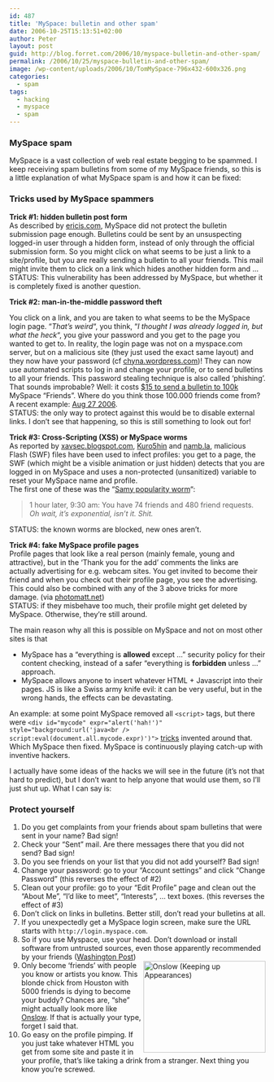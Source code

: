 ```yaml
---
id: 487
title: 'MySpace: bulletin and other spam'
date: 2006-10-25T15:13:51+02:00
author: Peter
layout: post
guid: http://blog.forret.com/2006/10/myspace-bulletin-and-other-spam/
permalink: /2006/10/25/myspace-bulletin-and-other-spam/
image: /wp-content/uploads/2006/10/TomMySpace-796x432-600x326.png
categories:
  - spam
tags:
  - hacking
  - myspace
  - spam
---
```

### MySpace spam

MySpace is a vast collection of web real estate begging to be spammed. I keep receiving spam bulletins from some of my MySpace friends, so this is a little explanation of what MySpace spam is and how it can be fixed:

### Tricks used by MySpace spammers

**Trick #1: hidden bulletin post form**  
As described by [ericis.com](http://www.ericis.com/posts/default.aspx?id=189), MySpace did not protect the bulletin submission page enough. Bulletins could be sent by an unsuspecting logged-in user through a hidden form, instead of only through the official submission form. So you might click on what seems to be just a link to a site/profile, but you are really sending a bulletin to all your friends. This mail might invite them to click on a link which hides another hidden form and &#8230;  
STATUS: This vulnerability has been addressed by MySpace, but whether it is completely fixed is another question.

**Trick #2: man-in-the-middle password theft**

You click on a link, and you are taken to what seems to be the MySpace login page. &#8220;_That&#8217;s weird_&#8220;, you think, &#8220;_I thought I was already logged in, but what the heck_&#8220;, you give your password and you get to the page you wanted to get to. In reality, the login page was not on a myspace.com server, but on a malicious site (they just used the exact same layout) and they now have your password (cf [chyna.wordpress.com](http://chyna.wordpress.com/2006/08/04/why-phish-myspace/))! They can now use automated scripts to log in and change your profile, or to send bulletins to all your friends. This password stealing technique is also called &#8216;phishing&#8217;.  
That sounds improbable? Well: it costs [$15 to send a bulletin to 100k](http://forums.digitalpoint.com/showthread.php?t=144917) MySpace &#8220;Friends&#8221;. Where do you think those 100.000 friends come from?  
A recent example: [Aug 27 2006](http://www.securityfocus.com/archive/1/444561/30/0/threaded).  
STATUS: the only way to protect against this would be to disable external links. I don&#8217;t see that happening, so this is still something to look out for!

**Trick #3: Cross-Scripting (XSS) or MySpace worms**  
As reported by [xavsec.blogspot.com](http://xavsec.blogspot.com/2005/12/new-myspace-xss-worm-circulating.html), [Kuro5hin](http://www.kuro5hin.org/story/2005/7/16/72023/9428) and [namb.la](http://namb.la/popular/tech.html), malicious Flash (SWF) files have been used to infect profiles: you get to a page, the SWF (which might be a visible animation or just hidden) detects that you are logged in on MySpace and uses a non-protected (unsanitized) variable to reset your MySpace name and profile.  
The first one of these was the &#8220;[Samy popularity worm](http://blog.outer-court.com/archive/2005-10-13-n73.html)&#8220;:

> 1 hour later, 9:30 am: You have 74 friends and 480 friend requests.  
> _Oh wait, it&#8217;s exponential, isn&#8217;t it. Shit._

STATUS: the known worms are blocked, new ones aren&#8217;t.

**Trick #4: fake MySpace profile pages**  
Profile pages that look like a real person (mainly female, young and attractive), but in the &#8216;Thank you for the add&#8217; comments the links are actually advertising for e.g. webcam sites. You get invited to become their friend and when you check out their profile page, you see the advertising. This could also be combined with any of the 3 above tricks for more damage. (via [photomatt.net](http://photomatt.net/2006/09/07/myspace-spam/))  
STATUS: if they misbehave too much, their profile might get deleted by MySpace. Otherwise, they&#8217;re still around.

The main reason why all this is possible on MySpace and not on most other sites is that

  * MySpace has a &#8220;everything is **allowed** except &#8230;&#8221; security policy for their content checking, instead of a safer &#8220;everything is **forbidden** unless &#8230;&#8221; approach.
  * MySpace allows anyone to insert whatever HTML + Javascript into their pages. JS is like a Swiss army knife evil: it can be very useful, but in the wrong hands, the effects can be devastating.

An example: at some point MySpace removed all `<script>` tags, but there were `<div id="mycode" expr="alert('hah!')" style="background:url('java<br />
script:eval(document.all.mycode.expr)')">` [tricks](http://namb.la/popular/tech.html) invented around that. Which MySpace then fixed. MySpace is continuously playing catch-up with inventive hackers.

I actually have some ideas of the hacks we will see in the future (it&#8217;s not that hard to predict), but I don&#8217;t want to help anyone that would use them, so I&#8217;ll just shut up. What I can say is:

### Protect yourself

  1. Do you get complaints from your friends about spam bulletins that were sent in your name? Bad sign!
  2. Check your &#8220;Sent&#8221; mail. Are there messages there that you did not send? Bad sign!
  3. Do you see friends on your list that you did not add yourself? Bad sign!
  4. Change your password: go to your &#8220;Account settings&#8221; and click &#8220;Change Password&#8221; (this reverses the effect of #2)
  5. Clean out your profile: go to your &#8220;Edit Profile&#8221; page and clean out the &#8220;About Me&#8221;, &#8220;I&#8217;d like to meet&#8221;, &#8220;Interests&#8221;, &#8230; text boxes. (this reverses the effect of #3)
  6. Don&#8217;t click on links in bulletins. Better still, don&#8217;t read your bulletins at all.
  7. If you unexpectedly get a MySpace login screen, make sure the URL starts with `http://login.myspace.com`.
  8. So if you use Myspace, use your head. Don&#8217;t download or install software from untrusted sources, even those apparently recommended by your friends ([Washington Post](http://blog.washingtonpost.com/securityfix/2006/05/when_spyware_performs_as_adver.html))
  9. [<img loading="lazy" style="float: right;" src="http://static.flickr.com/94/279062127_89fc490ffb_m.jpg" alt="Onslow (Keeping up Appearances)" width="240" height="180" />](http://www.flickr.com/photos/pforret/279062127/ "Photo Sharing")Only become &#8216;friends&#8217; with people you know or artists you know. This blonde chick from Houston with 5000 friends is dying to become your buddy? Chances are, &#8220;she&#8221; might actually look more like [Onslow](http://en.wikipedia.org/wiki/Onslow_(Keeping_Up_Appearances)). If that is actually your type, forget I said that.
 10. Go easy on the profile pimping. If you just take whatever HTML you get from some site and paste it in your profile, that&#8217;s like taking a drink from a stranger. Next thing you know you&#8217;re screwed.